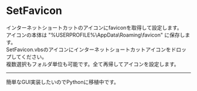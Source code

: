 # SetFavicon
インターネットショートカットのアイコンにfaviconを取得して設定します。<br>
アイコンの本体は "%USERPROFILE%\AppData\Roaming\favicon" に保存します。<br>
SetFavicon.vbsのアイコンにインターネットショートカットアイコンをドロップしてください。<br>
複数選択もフォルダ単位も可能です。全て再帰してアイコンを設定します。
<hr>
簡単なGUI実装したいのでPythonに移植中です。
